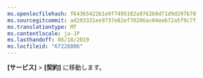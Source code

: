 ```yaml
---
ms.openlocfilehash: f64365422b1e9f7495102a9762b9d71d9d297b70
ms.sourcegitcommit: ad203331ee9737e82ef70206ac04eeb72a5f9c7f
ms.translationtype: MT
ms.contentlocale: ja-JP
ms.lasthandoff: 06/18/2019
ms.locfileid: "67228806"
---
```

**[サービス]**  >  **[契約]** に移動します。